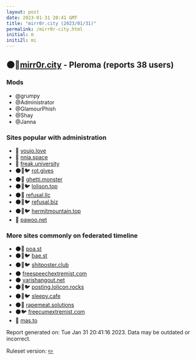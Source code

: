 ```yaml
---
layout: post
date: 2023-01-31 20:41 GMT
title: "mirr0r.city (2023/01/31)"
permalink: /mirr0r-city.html
initial: m
initi2l: mi
---
```


## 🌑🧸[mirr0r.city](https://mirr0r.city) - Pleroma (reports 38 users)

### Mods
 * @grumpy
 * @Administrator
 * @GlamourPhish
 * @Shay
 * @Janna

### Sites popular with administration

* 🧸 [youjo.love](/youjo-love.html)
* 🧸 [nnia.space](/nnia-space.html)
* 🧸 [freak.university](/freak-university.html)
* 🌑🧸🐦 [rot.gives](/rot-gives.html)
* 🌑🧸 [ghetti.monster](/ghetti-monster.html)
* 🌑🧸🐦 [lolison.top](/lolison-top.html)
* 🌑🧸 [refusal.llc](/refusal-llc.html)
* 🌑🧸🐦 [refusal.biz](/refusal-biz.html)
* 🌑🧸🐦 [hermitmountain.top](/hermitmountain-top.html)
* 🧸 [pawoo.net](/pawoo-net.html)

### More sites commonly on federated timeline

* 🌑🧸 [poa.st](/poa-st.html)
* 🌑🧸🐦 [bae.st](/bae-st.html)
* 🌑🧸🐦 [shitposter.club](/shitposter-club.html)
* 🌑 [freespeechextremist.com](/freespeechextremist-com.html)
* 🌑 [varishangout.net](/varishangout-net.html)
* 🌑🧸🐦 [posting.lolicon.rocks](/posting-lolicon-rocks.html)
* 🌑🧸🐦 [sleepy.cafe](/sleepy-cafe.html)
* 🌑🧸 [rapemeat.solutions](/rapemeat-solutions.html)
* 🌑🐦 [freecumextremist.com](/freecumextremist-com.html)
* 🐘 [mas.to](/mas-to.html)

Report generated on: Tue Jan 31 20:41:16 2023. Data may be outdated or incorrect.

Ruleset version: [✏️](/version-pencil)
